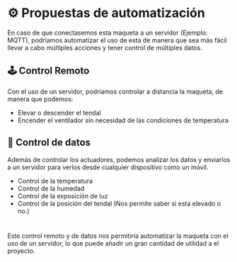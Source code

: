 # ⚙️ Propuestas de automatización

En caso de que conectasemos esta maqueta a un servidor (Ejemplo: MQTT), podríamos automatizar el uso de esta de manera que sea más fácil llevar a cabo múltiples acciones y tener control de múltiples datos.

## 🕹️ Control Remoto

Con el uso de un servidor, podriamos controlar a distancia la maqueta, de manera que podemos:

- Elevar o descender el tendal
- Encender el ventilador sin necesidad de las condiciones de temperatura

## 💾 Control de datos

Además de controlar los actuadores, podemos analizar los datos y enviarlos a un servidor para verlos desde cualquier dispositivo como un móvil.

- Control de la temperatura
- Control de la humedad
- Control de la exposición de luz
- Control de la posición del tendal (Nos permite saber si esta elevado o no.)

#

Este control remoto y de datos nos permitiría automatizar la maqueta con el uso de un servidor, lo que puede añadir un gran cantidad de utilidad a el proyecto.

